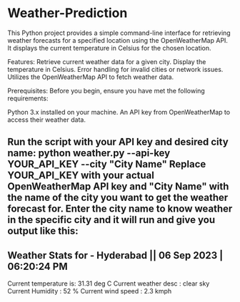 # Weather-Prediction
This Python project provides a simple command-line interface for retrieving weather forecasts for a specified location using the OpenWeatherMap API. It displays the current temperature in Celsius for the chosen location.

Features:
Retrieve current weather data for a given city.
Display the temperature in Celsius.
Error handling for invalid cities or network issues.
Utilizes the OpenWeatherMap API to fetch weather data.

Prerequisites:
Before you begin, ensure you have met the following requirements:

Python 3.x installed on your machine.
An API key from OpenWeatherMap to access their weather data.

Run the script with your API key and desired city name:
python weather.py --api-key YOUR_API_KEY --city "City Name"
Replace YOUR_API_KEY with your actual OpenWeatherMap API key and "City Name" with the name of the city you want to get the weather forecast for.
Enter the city name to know weather in the specific city and it will run and give you output like this:
-------------------------------------------------------------
Weather Stats for - Hyderabad  || 06 Sep 2023 | 06:20:24 PM
-------------------------------------------------------------
Current temperature is: 31.31 deg C
Current weather desc  : clear sky
Current Humidity      : 52 %
Current wind speed    : 2.3 kmph
